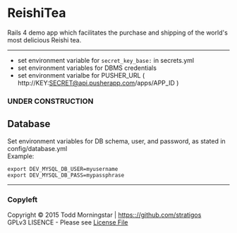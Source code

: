 # ReishiTea
Rails 4 demo app which facilitates the purchase and shipping of the world's most delicious Reishi tea.

-------------------------------------------------------------------------------

* set environment variable for `secret_key_base:` in secrets.yml
* set environment variables for DBMS credentials
* set environment varialbe for PUSHER_URL ( http://KEY:SECRET@api.pusherapp.com/apps/APP_ID )

### UNDER CONSTRUCTION 

Database
--------

Set environment variables for DB schema, user, and password, as stated in config/database.yml  
Example:  

    export DEV_MYSQL_DB_USER=myusername
    export DEV_MYSQL_DB_PASS=mypassphrase

-------------------------------------------------------------------------------

### Copyleft

Copyright :copyright: 2015 Todd Morningstar | [https:://github.com/stratigos](https:://github.com/stratigos)  
GPLv3 LISENCE - Please see [License File](LICENSE.md)  
